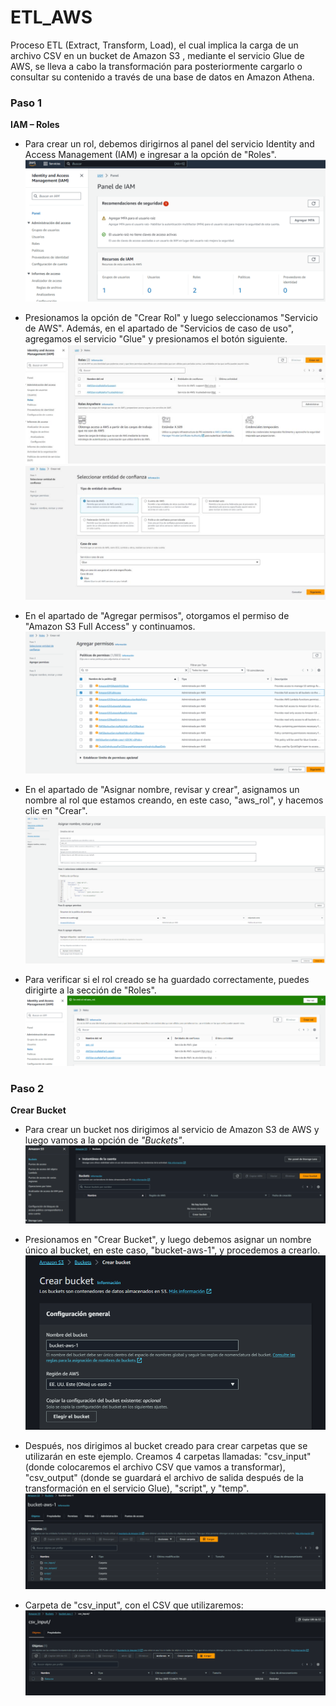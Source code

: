# ETL_AWS

Proceso ETL (Extract, Transform, Load), el cual implica la carga de un archivo CSV en un bucket de Amazon S3 , mediante el servicio Glue de AWS, se lleva a cabo la transformación para posteriormente cargarlo o consultar su contenido a través de una base de datos en Amazon Athena.


### Paso 1

**IAM – Roles**

- Para crear un rol, debemos dirigirnos al panel del servicio Identity and Access Management (IAM) e ingresar a la opción de "Roles".
![img_1](file/img_1.png)

- Presionamos la opción de "Crear Rol" y luego seleccionamos "Servicio de AWS". Además, en el apartado de "Servicios de caso de uso", agregamos el servicio "Glue" y presionamos el botón siguiente.
![img_2](file/img_2.png) ![img_3](file/img_3.png)

- En el apartado de "Agregar permisos", otorgamos el permiso de "Amazon S3 Full Access" y continuamos.
![img_4](file/img_4.png)

- En el apartado de "Asignar nombre, revisar y crear", asignamos un nombre al rol que estamos creando, en este caso, "aws_rol", y hacemos clic en "Crear".
![img_5](file/img_5.png)

- Para verificar si el rol creado se ha guardado correctamente, puedes dirigirte a la sección de "Roles".
![img_6](file/img_6.png)

### Paso 2

**Crear Bucket**

- Para crear un bucket nos dirigimos al servicio de Amazon S3 de AWS y luego vamos a la opción de *"Buckets"*.
![img_7](file/img_7.png)

- Presionamos en "Crear Bucket", y luego debemos asignar un nombre único al bucket, en este caso, "bucket-aws-1", y procedemos a crearlo.
![img_8](file/img_8.png)

- Después, nos dirigimos al bucket creado para crear carpetas que se utilizarán en este ejemplo.
Creamos 4 carpetas llamadas: "csv_input" (donde colocaremos el archivo CSV que vamos a transformar), "csv_output" (donde se guardará el archivo de salida después de la transformación en el servicio Glue), "script", y "temp".
![img_9](file/img_9.png)

- Carpeta de "csv_input", con el CSV que utilizaremos:
![img_10](file/img_10.png)

















